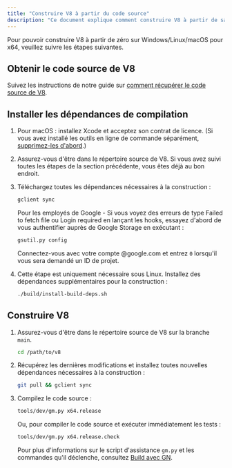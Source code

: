 ```yaml
---
title: "Construire V8 à partir du code source"
description: "Ce document explique comment construire V8 à partir de sa source."
---
```

Pour pouvoir construire V8 à partir de zéro sur Windows/Linux/macOS pour x64, veuillez suivre les étapes suivantes.

## Obtenir le code source de V8

Suivez les instructions de notre guide sur [comment récupérer le code source de V8](/docs/source-code).

## Installer les dépendances de compilation

1. Pour macOS : installez Xcode et acceptez son contrat de licence. (Si vous avez installé les outils en ligne de commande séparément, [supprimez-les d'abord](https://bugs.chromium.org/p/chromium/issues/detail?id=729990#c1).)

1. Assurez-vous d'être dans le répertoire source de V8. Si vous avez suivi toutes les étapes de la section précédente, vous êtes déjà au bon endroit.

1. Téléchargez toutes les dépendances nécessaires à la construction :

   ```bash
   gclient sync
   ```

   Pour les employés de Google - Si vous voyez des erreurs de type Failed to fetch file ou Login required en lançant les hooks, essayez d'abord de vous authentifier auprès de Google Storage en exécutant :

   ```bash
   gsutil.py config
   ```

   Connectez-vous avec votre compte @google.com et entrez `0` lorsqu'il vous sera demandé un ID de projet.

1. Cette étape est uniquement nécessaire sous Linux. Installez des dépendances supplémentaires pour la construction :

    ```bash
    ./build/install-build-deps.sh
    ```

## Construire V8

1. Assurez-vous d'être dans le répertoire source de V8 sur la branche `main`.

    ```bash
    cd /path/to/v8
    ```

1. Récupérez les dernières modifications et installez toutes nouvelles dépendances nécessaires à la construction :

    ```bash
    git pull && gclient sync
    ```

1. Compilez le code source :

    ```bash
    tools/dev/gm.py x64.release
    ```

    Ou, pour compiler le code source et exécuter immédiatement les tests :

    ```bash
    tools/dev/gm.py x64.release.check
    ```

    Pour plus d'informations sur le script d'assistance `gm.py` et les commandes qu'il déclenche, consultez [Build avec GN](/docs/build-gn).
